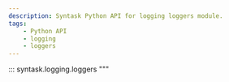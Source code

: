 ```yaml
---
description: Syntask Python API for logging loggers module.
tags:
    - Python API
    - logging
    - loggers
---
```


::: syntask.logging.loggers
"""
